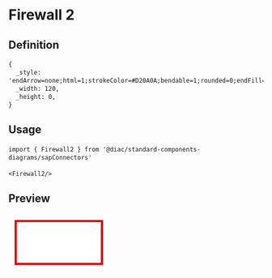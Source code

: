 # Firewall 2

## Definition

```
{
  _style: 'endArrow=none;html=1;strokeColor=#D20A0A;bendable=1;rounded=0;endFill=0;endSize=6;strokeWidth=3;',
  _width: 120,
  _height: 0,
}
```

## Usage

```
import { Firewall2 } from '@diac/standard-components-diagrams/sapConnectors'

<Firewall2/>
```

## Preview

<img src="./firewall-2.png" width="200"/>
